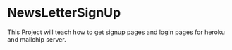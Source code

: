# NewsLetterSignUp
This Project will teach how to get signup pages and login pages for heroku and mailchip server.
